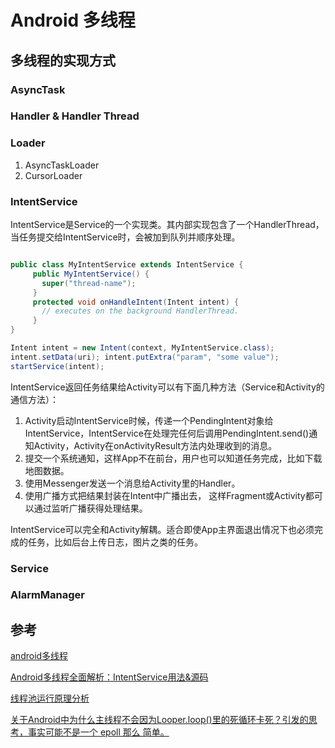 # Android 多线程

## 多线程的实现方式

### AsyncTask

### Handler & Handler Thread

### Loader

1. AsyncTaskLoader
2. CursorLoader

### IntentService

IntentService是Service的一个实现类。其内部实现包含了一个HandlerThread，当任务提交给IntentService时，会被加到队列并顺序处理。

```java

public class MyIntentService extends IntentService {
     public MyIntentService() {
       super("thread-name");
     }
     protected void onHandleIntent(Intent intent) {
       // executes on the background HandlerThread.
     } 
}

Intent intent = new Intent(context, MyIntentService.class);
intent.setData(uri); intent.putExtra("param", "some value"); 
startService(intent);
```

IntentService返回任务结果给Activity可以有下面几种方法（Service和Activity的通信方法）：

1. Activity启动IntentService时候，传递一个PendingIntent对象给IntentService，IntentService在处理完任何后调用PendingIntent.send()通知Activity，Activity在onActivityResult方法内处理收到的消息。
2. 提交一个系统通知，这样App不在前台，用户也可以知道任务完成，比如下载地图数据。
3. 使用Messenger发送一个消息给Activity里的Handler。
4. 使用广播方式把结果封装在Intent中广播出去， 这样Fragment或Activity都可以通过监听广播获得处理结果。

IntentService可以完全和Activity解耦。适合即使App主界面退出情况下也必须完成的任务，比如后台上传日志，图片之类的任务。

### Service

### AlarmManager

## 参考

[android多线程](http://www.eoeandroid.com/forum.php?mod=viewthread&tid=210116&_dsign=c9c8cdb9)

[Android多线程全面解析：IntentService用法&源码](http://www.jianshu.com/p/8a3c44a9173a)

[线程池运行原理分析](http://www.jianshu.com/p/edab547f2710)

[关于Android中为什么主线程不会因为Looper.loop()里的死循环卡死？引发的思考，事实可能不是一个 epoll 那么 简单。](http://www.cnblogs.com/linguanh/p/6412042.html)